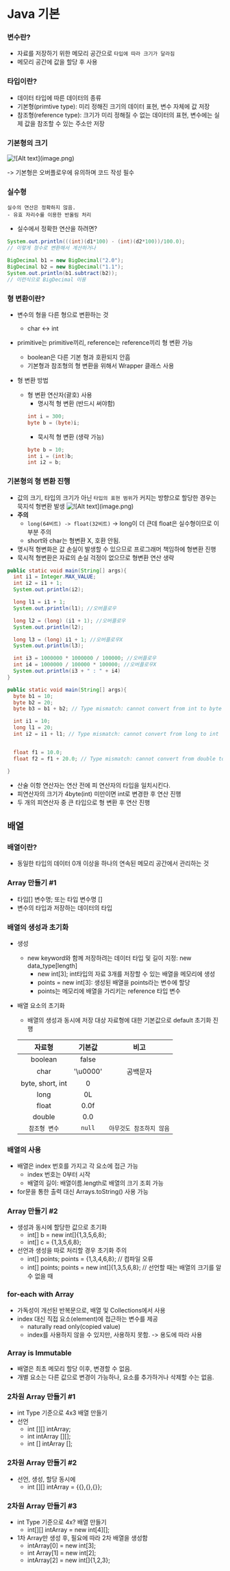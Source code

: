 # Java 기본

### 변수란?
- 자료를 저장하기 위한 메모리 공간으로 `타입에 따라 크기가 달라짐`
- 메모리 공간에 값을 할당 후 사용

### 타입이란?
- 데이터 타입에 따른 데이터의 종류
- 기본형(primtive type): 미리 정해진 크기의 데이터 표현, 변수 자체에 값 저장
- 참조형(reference type): 크기가 미리 정해질 수 없는 데이터의 표현, 변수에는 실제 값을 참조할 수 있는 주소만 저장

### 기본형의 크기
![!\[Alt text\](image.png)](Java_01-1.png)

-> 기본형은 오버플로우에 유의하며 코드 작성 필수

### 실수형
```
실수의 연산은 정확하지 않음.
- 유효 자리수를 이용한 반올림 처리
```
- 실수에서 정확한 연산을 하려면?
```java
System.out.println(((int)(d1*100) - (int)(d2*100))/100.0); 
// 이렇게 정수로 변환해서 계산하거나

BigDecimal b1 = new BigDecimal("2.0");
BigDecimal b2 = new BigDecimal("1.1");
System.out.println(b1.subtract(b2));
// 이런식으로 BigDecimal 이용
```

### 형 변환이란?
- 변수의 형을 다른 형으로 변환하는 것
  - char  <-> int
- primitive는 primitive끼리, reference는 reference끼리 형 변환 가능
  - boolean은 다른 기본 형과 호환되지 안흠
  - 기본형과 참조형의 형 변환을 위해서 Wrapper 클래스 사용

- 형 변환 방법
  - 형 변환 연산자(괄호) 사용
    - 명시적 형 변환 (반드시 써야함)
    ```java
    int i = 300;
    byte b = (byte)i;
    ```
    - 묵시적 형 변환 (생략 가능)
    ```java
    byte b = 10;
    int i = (int)b;
    int i2 = b;
    ```

### 기본형의 형 변환 진행
- 값의 크기, 타입의 크기가 아닌 `타입의 표현 범위`가 커지는 방향으로 할당한 경우는 묵지석 형변환 발생
![!\[Alt text\](image.png)](java_01-2.png)
- **주의**   
  - `long(64비트) -> float(32비트)` -> long이 더 큰데 float은 실수형이므로 이 부분 주의
  - short와 char는 형변환 X, 호환 안됨.
- 명시적 형변화은 값 손실이 발생할 수 있으므로 프로그래머 책임하에 형변환 진행
- 묵시적 형변환은 자료의 손실 걱정이 없으므로 형변환 연산 생략

```java
public static void main(String[] args){
  int i1 = Integer.MAX_VALUE;
  int i2 = i1 + 1;
  System.out.println(i2);

  long l1 = i1 + 1;
  System.out.println(l1); //오버플로우

  long l2 = (long) (i1 + 1); //오버플로우
  System.out.println(l2);

  long l3 = (long) i1 + 1; //오버플로우X
  System.out.println(l3);

  int i3 = 1000000 * 1000000 / 100000; //오버플로우
  int i4 = 1000000 / 100000 * 100000; //오버플로우X
  System.out.println(i3 + " : " + i4)
}
```

```java
public static void main(String[] args){
  byte b1 = 10;
  byte b2 = 20;
  byte b3 = b1 + b2; // Type mismatch: cannot convert from int to byte -> 아마 덧셈 연산자가 int형부터 지원되는 듯?

  int i1 = 10;
  long l1 = 20;
  int i2 = i1 + l1; // Type mismatch: cannot convert from long to int


  float f1 = 10.0;
  float f2 = f1 + 20.0; // Type mismatch: cannot convert from double to float

}
```
- 산술 이항 연산자는 연산 전에 피 연산자의 타입을 일치시킨다.
- 피연산자의 크기가 4byte(int) 미만이면 int로 변경한 후 연산 진행
- 두 개의 피연산자 중 큰 타입으로 형 변환 후 연산 진행

## 배열
### 배열이란?
- 동일한 타입의 데이터 0개 이상을 하나의 연속된 메모리 공간에서 관리하는 것

### Array 만들기 #1
- 타입[] 변수명; 또는 타입 변수명 []
- 변수의 타입과 저장하는 데이터의 타입

### 배열의 생성과 초기화
- 생성
  - new keyword와 함께 저장하려는 데이터 타입 및 길이 지정: new data_type[length]
    - new int[3]; int타입의 자료 3개를 저장할 수 있는 배열을 메모리에 생성
    - points = new int[3]: 생성된 배열을 points라는 변수에 할당
    - points는 메모리에 배열을 가리키는 reference 타입 변수

- 배열 요소의 초기화
  - 배열의 생성과 동시에 저장 대상 자료형에 대한 기본값으로 default 초기화 진행

  |자료형|기본값|비고|
  |:---:|:---:|:---:|
  |boolean|false||
  |char|'\u0000'|공백문자|
  |byte, short, int|0||
  |long|0L||
  |float|0.0f||
  |double|0.0||
  |`참조형 변수`|`null`|`아무것도 참조하지 않음`|

### 배열의 사용
- 배열은 index 번호를 가지고 각 요소에 접근 가능
  - index 번호는 0부터 시작
  - 배열의 길이: 배열이름.length로 배열의 크기 조회 가능
- for문을 통한 출력 대신 Arrays.toString() 사용 가능

### Array 만들기 #2
- 생성과 동시에 할당한 값으로 초기화
  - int[] b = new int[]{1,3,5,6,8};
  - int[] c = {1,3,5,6,8};
- 선언과 생성을 따로 처리할 경우 초기화 주의
  - int[] points;
    points = {1,3,4,6,8}; // 컴파일 오류
  - int[] points;
    points = new int[]{1,3,5,6,8}; // 선언할 때는 배열의 크기를 알 수 없을 때

### for-each with Array
- 가독성이 개선된 반복문으로, 배열 및 Collections에서 사용
- index 대신 직접 요소(element)에 접근하는 변수를 제공
  - naturally read only(copied value)
  - index를 사용하지 않을 수 있지만, 사용하지 못함. -> 용도에 따라 사용

### Array is Immutable
- 배열은 최초 메모리 할당 이후, 변경할 수 없음.
- 개별 요소는 다른 값으로 변경이 가능하나, 요소를 추가하거나 삭제할 수는 없음.

### 2차원 Array 만들기 #1
- int Type 기준으로 4x3 배열 만들기
- 선언
  - int [][] intArray;
  - int intArray [][];
  - int [] intArray [];

### 2차원 Array 만들기 #2
- 선언, 생성, 할당 동시에
  - int [][] intArray = {{},{},{}};

### 2차원 Array 만들기 #3
- int Type 기준으로 4x? 배열 만들기
  - int[][] intArray = new int[4][];
- 1차 Array만 생성 후, 필요에 따라 2차 배열을 생성함
  - intArray[0] = new int[3];
  - int Array[1] = new int[2];
  - intArray[2] = new int[]{1,2,3};